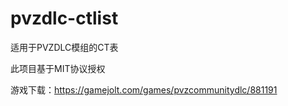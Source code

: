 # pvzdlc-ctlist
适用于PVZDLC模组的CT表

此项目基于MIT协议授权

游戏下载：https://gamejolt.com/games/pvzcommunitydlc/881191
